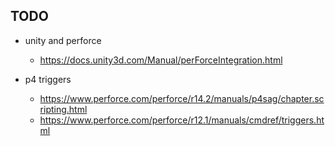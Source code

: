 ## TODO

- unity and perforce
  - https://docs.unity3d.com/Manual/perForceIntegration.html

- p4 triggers
  - https://www.perforce.com/perforce/r14.2/manuals/p4sag/chapter.scripting.html
  - https://www.perforce.com/perforce/r12.1/manuals/cmdref/triggers.html

